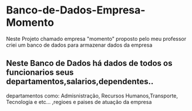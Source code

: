 # Banco-de-Dados-Empresa-Momento
Neste Projeto chamado empresa "momento" proposto pelo meu professor criei um banco de dados para armazenar dados da empresa

## Neste Banco de Dados há dados de todos os funcionarios seus departamentos,salarios,dependentes..
departamentos como: Admisnistração, Recursos Humanos,Transporte, Tecnologia e etc...
,regioes e paises de atuaçâo da empresa
